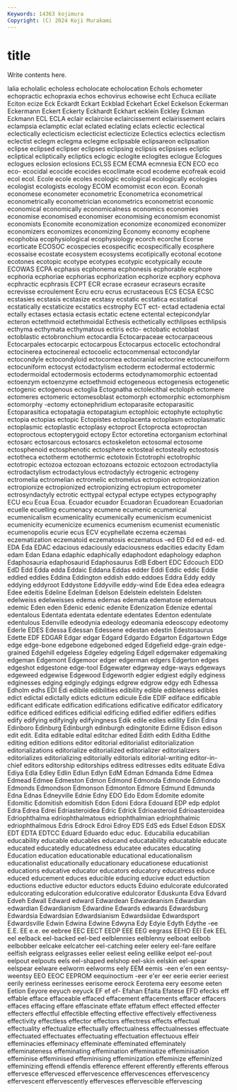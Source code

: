 ```yaml
---
Keywords: 14363 kojimura
Copyright: (C) 2024 Koji Murakami
---
```


# title

Write contents here.



lalia echolalic echoless echolocate
echolocation Echols echometer echopractic echopraxia echos echovirus echowise echt Echuca
eciliate Eciton ecize Eck Eckardt Eckart Eckblad Eckehart Eckel Eckelson
Eckerman Eckermann Eckert Eckerty Eckhardt Eckhart ecklein Eckley Eckman Eckmann
ECL ECLA eclair eclaircise eclaircissement eclairissement eclairs eclampsia eclamptic eclat
eclated eclating eclats eclectic eclectical eclectically eclecticism eclecticist eclecticize Eclectics
eclectics eclectism eclectist eclegm eclegma eclegme eclipsable eclipsareon eclipsation eclipse
eclipsed eclipser eclipses eclipsing eclipsis eclipsises ecliptic ecliptical ecliptically ecliptics
eclogic eclogite eclogites eclogue Eclogues eclogues eclosion eclosions ECLSS ECM
ECMA ecmnesia ECN ECO eco eco- ecocidal ecocide ecocides ecoclimate
ecod ecodeme ecofreak ecoid ecol ecol. Ecole ecole ecoles ecologic
ecological ecologically ecologies ecologist ecologists ecology ECOM ecomomist econ econ.
Econah economese econometer econometric Econometrica econometrical econometrically econometrician econometrics econometrist
economic economical economically economicalness economics economies economise economised economiser economising
economism economist economists Economite economization economize economized economizer economizers economizes
economizing Economy economy ecophene ecophobia ecophysiological ecophysiology ecorch ecorche Ecorse
ecorticate ECOSOC ecospecies ecospecific ecospecifically ecosphere ecossaise ecostate ecosystem ecosystems
ecotipically ecotonal ecotone ecotones ecotopic ecotype ecotypes ecotypic ecotypically ecoute
ECOWAS ECPA ecphasis ecphonema ecphonesis ecphorable ecphore ecphoria ecphoriae ecphorias
ecphorization ecphorize ecphory ecphova ecphractic ecphrasis ECPT ECR ecrase ecraseur
ecraseurs ecrasite ecrevisse ecroulement Ecru ecru ecrus ecrustaceous ECS ECSA
ECSC ecstasies ecstasis ecstasize ecstasy ecstatic ecstatica ecstatical ecstatically ecstaticize
ecstatics ecstrophy ECT ect- ectad ectadenia ectal ectally ectases ectasia
ectasis ectatic ectene ectental ectepicondylar ecteron ectethmoid ectethmoidal Ecthesis ecthetically
ecthlipses ecthlipsis ecthyma ecthymata ecthymatous ectiris ecto- ectobatic ectoblast ectoblastic
ectobronchium ectocardia Ectocarpaceae ectocarpaceous Ectocarpales ectocarpic ectocarpous Ectocarpus ectocelic ectochondral
ectocinerea ectocinereal ectocoelic ectocommensal ectocondylar ectocondyle ectocondyloid ectocornea ectocranial ectocrine
ectocuneiform ectocuniform ectocyst ectodactylism ectoderm ectodermal ectodermic ectodermoidal ectodermosis ectoderms
ectodynamomorphic ectoentad ectoenzym ectoenzyme ectoethmoid ectogeneous ectogenesis ectogenetic ectogenic ectogenous
ectoglia Ectognatha ectolecithal ectoloph ectomere ectomeres ectomeric ectomesoblast ectomorph ectomorphic
ectomorphism ectomorphy -ectomy ectonephridium ectoparasite ectoparasitic Ectoparasitica ectopatagia ectopatagium ectophloic
ectophyte ectophytic ectopia ectopias ectopic Ectopistes ectoplacenta ectoplasm ectoplasmatic ectoplasmic
ectoplastic ectoplasy ectoproct Ectoprocta ectoproctan ectoproctous ectopterygoid ectopy Ector ectoretina
ectorganism ectorhinal ectosarc ectosarcous ectosarcs ectoskeleton ectosomal ectosome ectosphenoid ectosphenotic
ectosphere ectosteal ectosteally ectostosis ectotheca ectotherm ectothermic ectotoxin Ectotrophi ectotrophic
ectotropic ectozoa ectozoan ectozoans ectozoic ectozoon ectrodactylia ectrodactylism ectrodactylous ectrodactyly
ectrogenic ectrogeny ectromelia ectromelian ectromelic ectromelus ectropion ectropionization ectropionize ectropionized
ectropionizing ectropium ectropometer ectrosyndactyly ectrotic ecttypal ectypal ectype ectypes ectypography
ECU ecu Ecua Ecua. Ecuador ecuador Ecuadoran Ecuadorean Ecuadorian ecuelle
ecuelling ecumenacy ecumene ecumenic ecumenical ecumenicalism ecumenicality ecumenically ecumenicism ecumenicist
ecumenicity ecumenicize ecumenics ecumenism ecumenist ecumenistic ecumenopolis ecurie ecus ECV
ecyphellate eczema eczemas eczematization eczematoid eczematosis eczematous -ed ED Ed
ed ed- ed. EDA Eda EDAC edacious edaciously edaciousness edacities
edacity Edam edam Edan Edana edaphic edaphically edaphodont edaphology edaphon
Edaphosauria edaphosaurid Edaphosaurus EdB Edbert EDC Edcouch EDD EdD Edd
Edda edda Eddaic Eddana Eddas edder Eddi Eddic eddic Eddie
eddied eddies Eddina Eddington eddish eddo eddoes Eddra Eddy eddy
eddying eddyroot Eddystone Eddyville eddy-wind Ede Edea edea edeagra Edee
edeitis Edeline Edelman Edelson Edelstein edelstein Edelsten edelweiss edelweisses edema
edemas edemata edematose edematous edemic Eden eden Edenic edenic edenite
Edenization Edenize edental edentalous Edentata edentata edentate edentates Edenton edentulate
edentulous Edenville edeodynia edeology edeomania edeoscopy edeotomy Ederle EDES Edessa
Edessan Edessene edestan edestin Edestosaurus Edette EDF EDGAR Edgar edgar
Edgard Edgardo Edgarton Edgartown Edge edge edge-bone edgebone edgeboned edged
Edgefield edge-grain edge-grained Edgehill edgeless Edgeley edgeling Edgell edgemaker edgemaking
edgeman Edgemont Edgemoor edger edgerman edgers Edgerton edges edgeshot edgestone
edge-tool Edgewater edgeway edge-ways edgeways edgeweed edgewise Edgewood Edgeworth edgier
edgiest edgily edginess edginesses edging edgingly edgings edgrew edgrow edgy
edh Edhessa Edholm edhs EDI Edi edibile edibilities edibility edible
edibleness edibles edict edictal edictally edicts edictum edicule Edie EDIF
ediface edificable edificant edificate edification edifications edificative edificator edificatory edifice
edificed edifices edificial edificing edified edifier edifiers edifies edify edifying
edifyingly edifyingness Edik edile ediles edility Edin Edina Edinboro Edinburg
Edinburgh edinburgh edingtonite Edirne Edison edison edit edit. Edita editable
edital editchar edited Edith edith Editha Edithe editing edition editions
editor editorial editorialist editorialization editorializations editorialize editorialized editorializer editorializers editorializes
editorializing editorially editorials editorial-writing editor-in-chief editors editorship editorships editress editresses
edits edituate Ediva Ediya Edla Edley Edlin Edlun Edlyn EdM
Edman Edmanda Edme Edmea Edmead Edmee Edmeston Edmon Edmond Edmonda
Edmonde Edmondo Edmonds Edmondson Edmonson Edmonton Edmore Edmund Edmunda Edna
Ednas Edneyville Ednie Edny EDO Edo Edom Edomite edomite Edomitic
Edomitish edomitish Edon Edoni Edora Edouard EDP edp edplot Edra
Edrea Edrei Edriasteroidea Edric Edrick Edrioasteroid Edrioasteroidea Edriophthalma edriophthalmatous edriophthalmian
edriophthalmic edriophthalmous Edris Edrock Edroi Edroy EDS EdS eds Edsel
Edson EDSX EDT EDTA EDTCC Eduard Eduardo educ educ. Educabilia
educabilian educability educable educables educand educatability educatable educate educated educatedly
educatedness educatee educates educating Education education educationable educational educationalism educationalist
educationally educationary educationese educationist educations educative educator educators educatory educatress
educe educed educement educes educible educing educive educt eduction eductions
eductive eductor eductors educts Eduino edulcorate edulcorated edulcorating edulcoration edulcorative
edulcorator Eduskunta Edva Edvard Edveh Edwall Edward edward Edwardean Edwardeanism
Edwardian edwardian Edwardianism Edwardine Edwards edwards Edwardsburg Edwardsia Edwardsian Edwardsianism
Edwardsiidae Edwardsport Edwardsville Edwin Edwina Edwine Edwyna Edy Edyie Edyth
Edythe -ee E.E. EE e.e. ee eebree EEC EECT EEDP
EEE EEG eegrass EEHO EEI Eek EEL eel eelback eel-backed
eel-bed eelblennies eelblenny eelboat eelbob eelbobber eelcake eelcatcher eel-catching eeler
eelery eel-fare eelfare eelfish eelgrass eelgrasses eelier eeliest eeling eellike
eelpot eel-pout eelpout eelpouts eels eel-shaped eelshop eel-skin eelskin eel-spear
eelspear eelware eelworm eelworms eely EEM eemis -een e'en een
eentsy-weentsy EEO EEOC EEPROM eequinoctium -eer e'er eer eerie eerier
eeriest eerily eeriness eerinesses eerisome eerock Eerotema eery eesome eeten
Eetion Eeyore eeyuch eeyuck EF ef ef- Efahan Efaita Efatese
EFD efecks eff effable efface effaceable effaced effacement effacements effacer
effacers effaces effacing effare effascinate effate effatum effect effected effecter
effecters effectful effectible effecting effective effectively effectiveness effectivity effectless effector
effectors effectress effects effectual effectuality effectualize effectually effectualness effectualnesses effectuate
effectuated effectuates effectuating effectuation effectuous effeir effeminacies effeminacy effeminate effeminated
effeminately effeminateness effeminating effemination effeminatize effeminisation effeminise effeminised effeminising effeminization
effeminize effeminized effeminizing effendi effendis efference efferent efferently efferents efferous
effervesce effervesced effervescence effervescences effervescency effervescent effervescently effervesces effervescible effervescing
